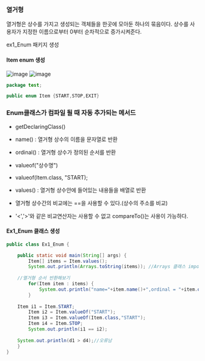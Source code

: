 ### 열거형
열거형은 상수를 가지고 생성되는 객체들을 한곳에 모아둔 하나의 묶음이다.
상수를 사용자가 지정한 이름으로부터 0부터 순차적으로 증가시켜준다.

ex1_Enum 패키지 생성

#### Item enum 생성
![image](https://user-images.githubusercontent.com/54658614/221763228-0f755180-bb54-4e30-853a-acb27ede920e.png)
![image](https://user-images.githubusercontent.com/54658614/221763289-9b65b891-2087-4bb3-a2cc-c9a13d6144a2.png)

```java
package test;

public enum Item {START,STOP,EXIT}
```
### Enum클래스가 컴파일 될 때 자동 추가되는 메서드
- getDeclaringClass()
- name() : 열거형 상수의 이름을 문자열로 반환
- ordinal() : 열거형 상수가 정의된 순서를 반환
- valueof("상수명")
- valueof(Item.class, "START);
- values() : 열거형 상수안에 들어있는 내용들을 배열로 반환

- 열거형 상수간의 비교에는 ==을 사용할 수 있다.(상수의 주소를 비교)
- '<','>'와 같은 비교연산자는 사용할 수 없고 compareTo()는 사용이 가능하다.

#### Ex1_Enum 클래스 생성
```java
public class Ex1_Enum {

	public static void main(String[] args) {
		Item[] items = Item.values();
		System.out.println(Arrays.toString(items)); //Arrays 클래스 import
    
    //열거형 순서 반환해보기
		for(Item item : items) {
			System.out.println("name="+item.name()+",ordinal = "+item.ordinal());
		}
    
    Item i1 = Item.START;
		Item i2 = Item.valueOf("START");
		Item i3 = Item.valueOf(Item.class,"START");
		Item i4 = Item.STOP;
		System.out.println(i1 == i2);
    
    System.out.println(d1 > d4);//오류남
	}
}

```
